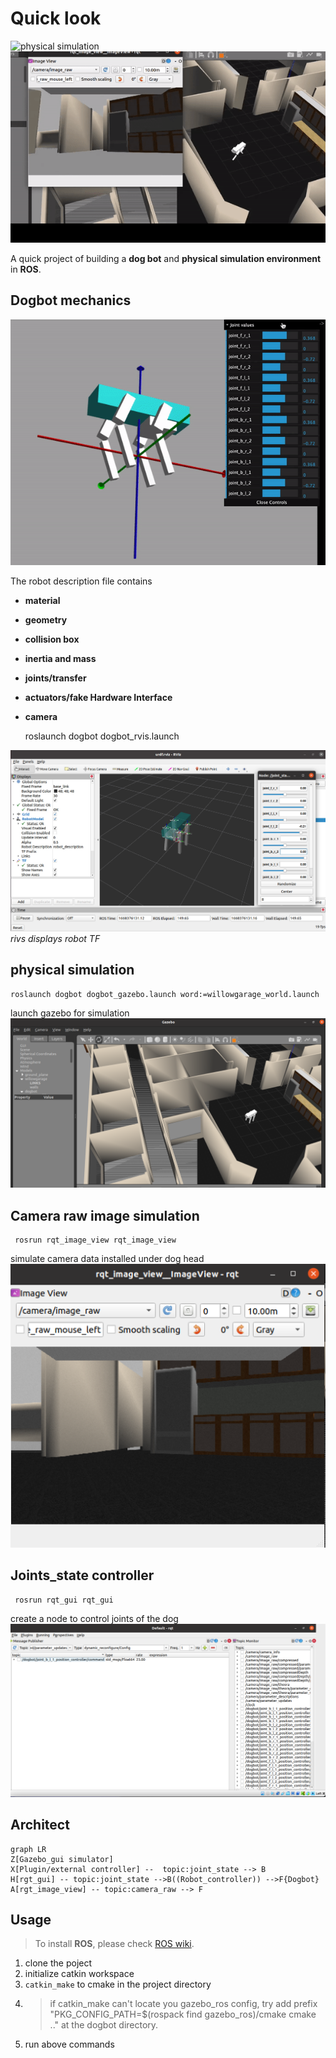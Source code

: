 
# Quick look


![physical simulation](/doc/ezgif-5-0ebe57dec0.gif)
![physical simulation2](/doc/ezgif-5-da58cfe1e0.gif)

A quick project of building a **dog bot** and **physical simulation environment** in **ROS**.
## Dogbot mechanics

![node joints test](/doc/ezgif-2-4d830865b7.gif)

The robot description file contains
 - **material**
 - **geometry**
 - **collision box**
 - **inertia and mass**
 - **joints/transfer**
 - **actuators/fake Hardware Interface**
 - **camera**
 
    roslaunch dogbot dogbot_rvis.launch
  
![rivs displays robot TF](/doc/WechatIMG37.jpeg)
*rivs displays robot TF*<br/>

 ## physical simulation

    roslaunch dogbot dogbot_gazebo.launch word:=willowgarage_world.launch
  
launch gazebo for simulation 
![alt text](/doc/WechatIMG38.png)
  
## Camera raw image simulation
     rosrun rqt_image_view rqt_image_view
simulate camera data installed under dog head
![alt text](/doc/WechatIMG39.png)


## Joints_state controller
     rosrun rqt_gui rqt_gui
create a node to control joints of the dog 
![alt text](/doc/WechatIMG40.png)

## Architect
```mermaid
graph LR
Z[Gazebo_gui simulator]
X[Plugin/external controller] --  topic:joint_state --> B
H[rgt_gui] -- topic:joint_state -->B((Robot_controller)) -->F{Dogbot}
A[rgt_image_view] -- topic:camera_raw --> F
```
## Usage


> To install **ROS**, please check [ROS wiki](https://wiki.ros.org/ROS/Installation).



 1. clone the poject
 2. initialize catkin workspace
 3.  `catkin_make` to cmake in the project directory
 4. >if catkin_make can't locate you gazebo_ros config, try add prefix "PKG_CONFIG_PATH=$(rospack find gazebo_ros)/cmake cmake .." at the dogbot directory.
 5. run above commands
